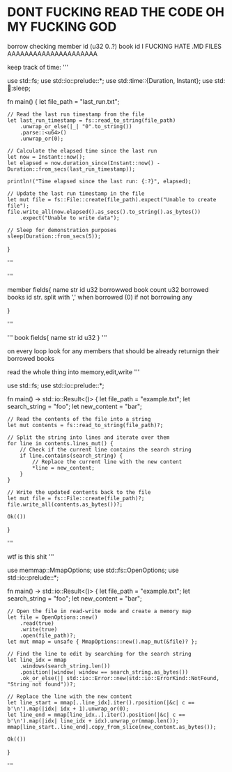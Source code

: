 # DONT FUCKING READ THE CODE OH MY FUCKING GOD


borrow checking
member id (u32 0..?)
book id
I FUCKING HATE .MD FILES AAAAAAAAAAAAAAAAAAAAA

keep track of time:
'''

use std::fs;
use std::io::prelude::*;
use std::time::{Duration, Instant};
use std::thread::sleep;

fn main() {
    let file_path = "last_run.txt";

    // Read the last run timestamp from the file
    let last_run_timestamp = fs::read_to_string(file_path)
        .unwrap_or_else(|_| "0".to_string())
        .parse::<u64>()
        .unwrap_or(0);

    // Calculate the elapsed time since the last run
    let now = Instant::now();
    let elapsed = now.duration_since(Instant::now() - Duration::from_secs(last_run_timestamp));

    println!("Time elapsed since the last run: {:?}", elapsed);

    // Update the last run timestamp in the file
    let mut file = fs::File::create(file_path).expect("Unable to create file");
    file.write_all(now.elapsed().as_secs().to_string().as_bytes())
        .expect("Unable to write data");

    // Sleep for demonstration purposes
    sleep(Duration::from_secs(5));
}

'''



'''

member fields{
 name str
 id u32
 borrowwed book count u32
 borrowed books id str. split with ','
 when borrowed (0) if not borrowing any
 
}

'''

'''
book fields{
 name str
 id u32
}
'''

on every loop look for any members that should be already returnign their borrowed books

read the whole thing into memory,edit,write
'''

use std::fs;
use std::io::prelude::*;

fn main() -> std::io::Result<()> {
    let file_path = "example.txt";
    let search_string = "foo";
    let new_content = "bar";

    // Read the contents of the file into a string
    let mut contents = fs::read_to_string(file_path)?;

    // Split the string into lines and iterate over them
    for line in contents.lines_mut() {
        // Check if the current line contains the search string
        if line.contains(search_string) {
            // Replace the current line with the new content
            *line = new_content;
        }
    }

    // Write the updated contents back to the file
    let mut file = fs::File::create(file_path)?;
    file.write_all(contents.as_bytes())?;

    Ok(())
}

'''

wtf is this shit
'''


use memmap::MmapOptions;
use std::fs::OpenOptions;
use std::io::prelude::*;

fn main() -> std::io::Result<()> {
    let file_path = "example.txt";
    let search_string = "foo";
    let new_content = "bar";

    // Open the file in read-write mode and create a memory map
    let file = OpenOptions::new()
        .read(true)
        .write(true)
        .open(file_path)?;
    let mut mmap = unsafe { MmapOptions::new().map_mut(&file)? };

    // Find the line to edit by searching for the search string
    let line_idx = mmap
        .windows(search_string.len())
        .position(|window| window == search_string.as_bytes())
        .ok_or_else(|| std::io::Error::new(std::io::ErrorKind::NotFound, "String not found"))?;

    // Replace the line with the new content
    let line_start = mmap[..line_idx].iter().rposition(|&c| c == b'\n').map(|idx| idx + 1).unwrap_or(0);
    let line_end = mmap[line_idx..].iter().position(|&c| c == b'\n').map(|idx| line_idx + idx).unwrap_or(mmap.len());
    mmap[line_start..line_end].copy_from_slice(new_content.as_bytes());

    Ok(())
}


'''
